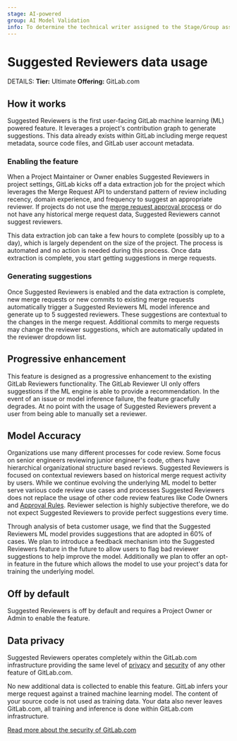 ```yaml
---
stage: AI-powered
group: AI Model Validation
info: To determine the technical writer assigned to the Stage/Group associated with this page, see https://handbook.gitlab.com/handbook/product/ux/technical-writing/#assignments
---
```


# Suggested Reviewers data usage

DETAILS:
**Tier:** Ultimate
**Offering:** GitLab.com

## How it works

Suggested Reviewers is the first user-facing GitLab machine learning (ML) powered feature. It leverages a project's contribution graph to generate suggestions. This data already exists within GitLab including merge request metadata, source code files, and GitLab user account metadata.

### Enabling the feature

When a Project Maintainer or Owner enables Suggested Reviewers in project settings, GitLab kicks off a data extraction job for the project which leverages the Merge Request API to understand pattern of review including recency, domain experience, and frequency to suggest an appropriate reviewer. If projects do not use the [merge request approval process](../approvals/index.md) or do not have any historical merge request data, Suggested Reviewers cannot suggest reviewers.

This data extraction job can take a few hours to complete (possibly up to a day), which is largely dependent on the size of the project. The process is automated and no action is needed during this process. Once data extraction is complete, you start getting suggestions in merge requests.

### Generating suggestions

Once Suggested Reviewers is enabled and the data extraction is complete, new merge requests or new commits to existing merge requests automatically trigger a Suggested Reviewers ML model inference and generate up to 5 suggested reviewers. These suggestions are contextual to the changes in the merge request. Additional commits to merge requests may change the reviewer suggestions, which are automatically updated in the reviewer dropdown list.

## Progressive enhancement

This feature is designed as a progressive enhancement to the existing GitLab Reviewers functionality. The GitLab Reviewer UI only offers suggestions if the ML engine is able to provide a recommendation. In the event of an issue or model inference failure, the feature gracefully degrades. At no point with the usage of Suggested Reviewers prevent a user from being able to manually set a reviewer.

## Model Accuracy

Organizations use many different processes for code review. Some focus on senior engineers reviewing junior engineer's code, others have hierarchical organizational structure based reviews. Suggested Reviewers is focused on contextual reviewers based on historical merge request activity by users. While we continue evolving the underlying ML model to better serve various code review use cases and processes Suggested Reviewers does not replace the usage of other code review features like Code Owners and [Approval Rules](../approvals/rules.md). Reviewer selection is highly subjective therefore, we do not expect Suggested Reviewers to provide perfect suggestions every time.

Through analysis of beta customer usage, we find that the Suggested Reviewers ML model provides suggestions that are adopted in 60% of cases. We plan to introduce a feedback mechanism into the Suggested Reviewers feature in the future to allow users to flag bad reviewer suggestions to help improve the model. Additionally we plan to offer an opt-in feature in the future which allows the model to use your project's data for training the underlying model.

## Off by default

Suggested Reviewers is off by default and requires a Project Owner or Admin to enable the feature.

## Data privacy

Suggested Reviewers operates completely within the GitLab.com infrastructure providing the same level of [privacy](https://about.gitlab.com/privacy/) and [security](https://about.gitlab.com/security/) of any other feature of GitLab.com.

No new additional data is collected to enable this feature. GitLab infers your merge request against a trained machine learning model. The content of your source code is not used as training data. Your data also never leaves GitLab.com, all training and inference is done within GitLab.com infrastructure.

[Read more about the security of GitLab.com](https://about.gitlab.com/security/faq/)
